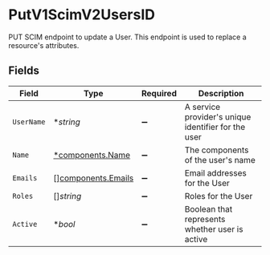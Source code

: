 # PutV1ScimV2UsersID

PUT SCIM endpoint to update a User. This endpoint is used to replace a resource's attributes.


## Fields

| Field                                                    | Type                                                     | Required                                                 | Description                                              |
| -------------------------------------------------------- | -------------------------------------------------------- | -------------------------------------------------------- | -------------------------------------------------------- |
| `UserName`                                               | **string*                                                | :heavy_minus_sign:                                       | A service provider's unique identifier for the user      |
| `Name`                                                   | [*components.Name](../../models/components/name.md)      | :heavy_minus_sign:                                       | The components of the user's name                        |
| `Emails`                                                 | [][components.Emails](../../models/components/emails.md) | :heavy_minus_sign:                                       | Email addresses for the User                             |
| `Roles`                                                  | []*string*                                               | :heavy_minus_sign:                                       | Roles for the User                                       |
| `Active`                                                 | **bool*                                                  | :heavy_minus_sign:                                       | Boolean that represents whether user is active           |